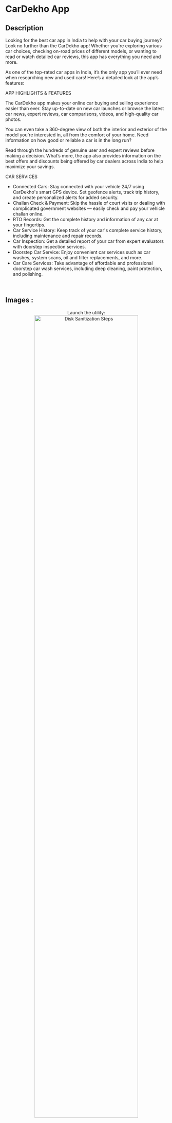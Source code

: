 <h1>CarDekho App</h1>

<h2>Description</h2>
Looking for the best car app in India to help with your car buying journey? Look no further than the CarDekho app! Whether you're exploring various car choices, checking on-road prices of different models, or wanting to read or watch detailed car reviews, this app has everything you need and more.

As one of the top-rated car apps in India, it’s the only app you’ll ever need when researching new and used cars! Here’s a detailed look at the app’s features:

APP HIGHLIGHTS & FEATURES

The CarDekho app makes your online car buying and selling experience easier than ever. Stay up-to-date on new car launches or browse the latest car news, expert reviews, car comparisons, videos, and high-quality car photos.

You can even take a 360-degree view of both the interior and exterior of the model you're interested in, all from the comfort of your home. Need information on how good or reliable a car is in the long run?

Read through the hundreds of genuine user and expert reviews before making a decision. What’s more, the app also provides information on the best offers and discounts being offered by car dealers across India to help maximize your savings.

CAR SERVICES

- Connected Cars: Stay connected with your vehicle 24/7 using CarDekho's smart GPS device. Set geofence alerts, track trip history, and create
personalized alerts for added security.
- Challan Check & Payment: Skip the hassle of court visits or dealing with
complicated government websites — easily check and pay your vehicle
challan online.
- RTO Records: Get the complete history and information of any car at your fingertips.
- Car Service History: Keep track of your car's complete service history, including maintenance and repair records.
- Car Inspection: Get a detailed report of your car from expert evaluators with doorstep inspection services.
- Doorstep Car Service: Enjoy convenient car services such as car washes, system scans, oil and filter replacements, and more.
- Car Care Services: Take advantage of affordable and professional doorstep car wash services, including deep cleaning, paint protection, and polishing.
<br />



<h2>Images :</h2>

<p align="center">
Launch the utility: <br/>
<img src="https://i.imgur.com/62TgaWL.png" height="80%" width="80%" alt="Disk Sanitization Steps"/>
<br />
<br />
Select the disk:  <br/>
<img src="https://i.imgur.com/tcTyMUE.png" height="80%" width="80%" alt="Disk Sanitization Steps"/>
<br />
<br />
Enter the number of passes: <br/>
<img src="https://i.imgur.com/nCIbXbg.png" height="80%" width="80%" alt="Disk Sanitization Steps"/>
<br />
<br />
Confirm your selection:  <br/>
<img src="https://i.imgur.com/cdFHBiU.png" height="80%" width="80%" alt="Disk Sanitization Steps"/>
<br />
<br />
Wait for process to complete (may take some time):  <br/>
<img src="https://i.imgur.com/JL945Ga.png" height="80%" width="80%" alt="Disk Sanitization Steps"/>
<br />
<br />
Sanitization complete:  <br/>
<img src="https://i.imgur.com/K71yaM2.png" height="80%" width="80%" alt="Disk Sanitization Steps"/>
<br />
<br />
Observe the wiped disk:  <br/>
<img src="https://i.imgur.com/AeZkvFQ.png" height="80%" width="80%" alt="Disk Sanitization Steps"/>
</p>

<!--
 ```diff
- text in red
+ text in green
! text in orange
# text in gray
@@ text in purple (and bold)@@
```
--!>
